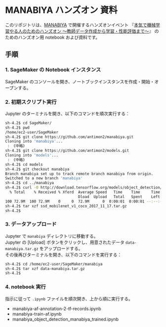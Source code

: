 MANABIYA ハンズオン 資料
========

このリポジトリは、[MANABIYA](https://manabiya.tech/) で開催するハンズオンイベント
『[本気で機械学習やる人のためのハンズオン ～教師データ作成から学習・性能評価まで～](https://twitter.com/MANABIYA_tech/status/973078689540923392)』
のためのハンズオン用 notebook および資料です。

手順
---------------

### 1. SageMaker の Notebook インスタンス

SageMaker のコンソールを開き、ノートブックインスタンスを作成・開始・オープンする。 

### 2. 初期スクリプト実行

Jupyter のターミナルを開き、以下のコマンドを順次実行する：

```sh
sh-4.2$ cd SageMaker/
sh-4.2$ pwd
/home/ec2-user/SageMaker
sh-4.2$ git clone https://github.com/antimon2/manabiya.git
Cloning into 'manabiya'...
 : 《中略》
sh-4.2$ git clone https://github.com/antimon2/models.git
Cloning into 'models'...
 : 《中略》
sh-4.2$ cd models
sh-4.2$ git checkout manabiya
Branch manabiya set up to track remote branch manabiya from origin.
Switched to a new branch 'manabiya'
sh-4.2$ cd ../manabiya
sh-4.2$ curl -O http://download.tensorflow.org/models/object_detection/ssd_mobilenet_v1_coco_2017_11_17.tar.gz
  % Total    % Received % Xferd  Average Speed   Time    Time     Time  Current
                                 Dload  Upload   Total   Spent    Left  Speed
100 72.9M  100 72.9M    0     0  72.9M      0  0:00:01  0:00:01 --:--:-- 41.9M
sh-4.2$ tar xzf ssd_mobilenet_v1_coco_2017_11_17.tar.gz
sh-4.2$ 
```

### 3. データアップロード

Jupyter で `manabiya` ディレクトリに移動する。  
Jupyter の \[Upload\] ボタンをクリックし、用意されたデータ `data-manabiya.tar.gz` をアップロードする。  
その後再びターミナルを開き、以下のコマンドを実行する：

```sh
sh-4.2$ cd /home/ec2-user/SageMaker/manabiya
sh-4.2$ tar xzf data-manabiya.tar.gz
sh-4.2$ 
```

### 4. notebook 実行

指示に従って `.ipynb` ファイルを順次開き、上から順に実行する。

+ manabiya-af-annotation-2-tf-records.ipynb
+ manabiya-train-af.ipynb
+ manabiya_object_detection_manabiya_trained.ipynb


